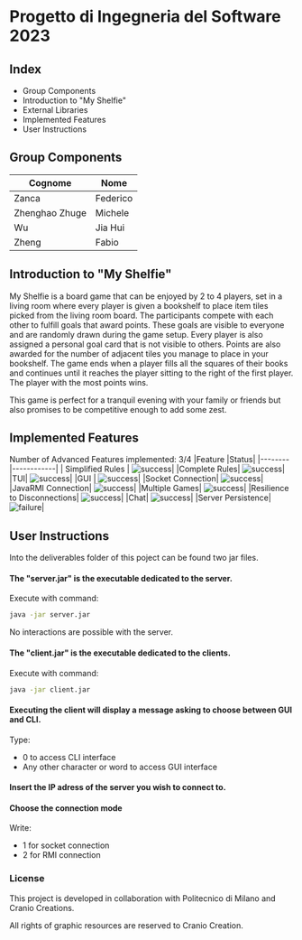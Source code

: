 # Progetto di Ingegneria del Software 2023

## Index
- Group Components
- Introduction to "My Shelfie"
- External Libraries
- Implemented Features
- User Instructions


## Group Components

| Cognome | Nome
| ------ | ------
| Zanca | Federico
| Zhenghao Zhuge|  Michele
| Wu |Jia Hui
| Zheng |Fabio


## Introduction to "My Shelfie"

My Shelfie is a board game that can be enjoyed by 2 to 4 players, set in a living room where every player is given a bookshelf to place item tiles picked from the living room board.
The participants compete with each other to fulfill goals that award points. These goals are visible to everyone and are randomly drawn during the game setup. Every player is also assigned a personal goal card that is not visible to others. Points are also awarded for the number of adjacent tiles you manage to place in your bookshelf.
The game ends when a player fills all the squares of their books and continues until it reaches the player sitting to the right of the first player.
The player with the most points wins.

This game is perfect for a tranquil evening with your family or friends but also promises to be competitive enough to add some zest.


## Implemented Features
Number of Advanced Features implemented: 3/4
|Feature |Status|
|--------|------------|
| Simplified Rules |  ![success](https://via.placeholder.com/15/00ff00/000000?text=+)|
|Complete Rules|  ![success](https://via.placeholder.com/15/00ff00/000000?text=+)|
|TUI|  ![success](https://via.placeholder.com/15/00ff00/000000?text=+)|
|GUI |  ![success](https://via.placeholder.com/15/00ff00/000000?text=+)|
|Socket Connection|  ![success](https://via.placeholder.com/15/00ff00/000000?text=+)|
|JavaRMI Connection|  ![success](https://via.placeholder.com/15/00ff00/000000?text=+)|
|Multiple Games|   ![success](https://via.placeholder.com/15/00ff00/000000?text=+)|
|Resilience to Disconnections|   ![success](https://via.placeholder.com/15/00ff00/000000?text=+)|
|Chat|   ![success](https://via.placeholder.com/15/00ff00/000000?text=+)|
|Server Persistence|   ![failure](https://via.placeholder.com/15/ff0000/000000?text=+)|


## User Instructions

Into the deliverables folder of this poject can be found two jar files.

#### The "server.jar" is the executable dedicated to the server.

Execute with command:
```sh
java -jar server.jar
```
No interactions are possible with the server.

#### The "client.jar" is the executable dedicated to the clients.

Execute with command:
```sh
java -jar client.jar
```

#### Executing the client will display a message asking to choose between GUI and CLI.

Type:
- 0 to access CLI interface
- Any other character or word to access GUI interface


#### Insert the IP adress of the server you wish to connect to.

#### Choose the connection mode 

Write:
- 1 for socket connection
- 2 for RMI connection


### License

This project is developed in collaboration with Politecnico di Milano and Cranio Creations.

All rights of graphic resources are reserved to Cranio Creation.
